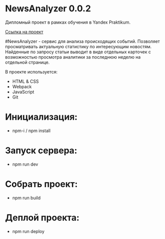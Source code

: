 # NewsAnalyzer 0.0.2
Дипломный проект в рамках обучения в Yandex Praktikum.

[Ссылка на проект](https://origin5665.github.io/NewsAnalyzer/)

#NewsAnalyzer - сервис для анализа происходящих событий. Позволяет просматривать актуальную статистику по интересующим новостям. 
Найденные по запросу статьи выводит в виде отдельных карточек с возможностью просмотра аналитики за последнюю неделю на отдельной странице. 

В проекте используется:
- HTML & CSS
- Webpack
- JavaScript
- Git

# Инициализация:
* npm-i / npm install

# Запуск сервера:
* npm run dev

# Собрать проект:
* npm run build

# Деплой проекта:
* npm run deploy





